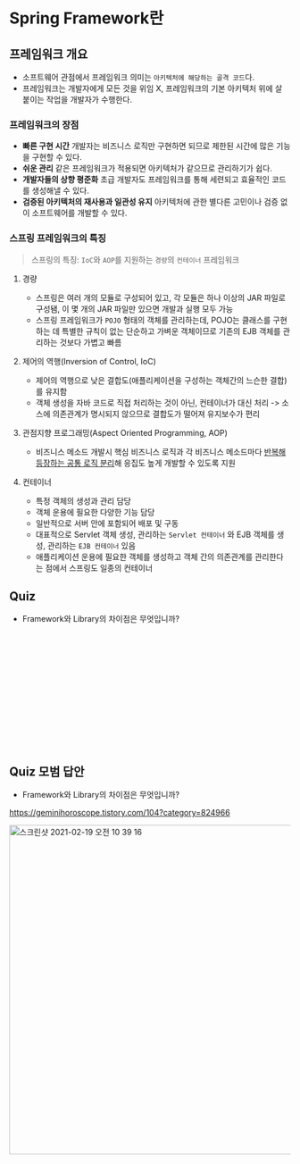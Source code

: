 # Spring Framework란 



## 프레임워크 개요

* 소프트웨어 관점에서 프레임워크 의미는 `아키텍처에 해당하는 골격 코드`다.
* 프레임워크는 개발자에게 모든 것을 위임 X, 프레임워크의 기본 아키텍처 위에 살 붙이는 작업을 개발자가 수행한다.

### 프레임워크의 장점

* **빠른 구현 시간**
  개발자는 비즈니스 로직만 구현하면 되므로 제한된 시간에 많은 기능을 구현할 수 있다.
* **쉬운 관리**
  같은 프레임워크가 적용되면 아키텍처가 같으므로 관리하기가 쉽다.
* **개발자들의 상향 평준화**
  초급 개발자도 프레임워크를 통해 세련되고 효율적인 코드를 생성해낼 수 있다.
* **검증된 아키텍처의 재사용과 일관성 유지**
  아키텍처에 관한 별다른 고민이나 검증 없이 소프트웨어를 개발할 수 있다.



### 스프링 프레임워크의 특징

> 스프링의 특징: `IoC`와 `AOP`를 지원하는 `경량`의 `컨테이너` 프레임워크

1. 경량

   * 스프링은 여러 개의 모듈로 구성되어 있고, 각 모듈은 하나 이상의 JAR 파일로 구성됌, 이 몇 개의 JAR 파일만 있으면 개발과 실행 모두 가능
   * 스프링 프레임워크가 `POJO` 형태의 객체를 관리하는데, POJO는 클래스를 구현하는 데 특별한 규칙이 없는 단순하고 가벼운 객체이므로 기존의 EJB 객체를 관리하는 것보다 가볍고 빠름
2. 제어의 역행(Inversion of Control, IoC)

   * 제어의 역행으로 낮은 결합도(애플리케이션을 구성하는 객체간의 느슨한 결합)를 유지함
   * 객체 생성을 자바 코드로 직접 처리하는 것이 아닌, 컨테이너가 대신 처리
     -> 소스에 의존관계가 명시되지 않으므로 결합도가 떨어져 유지보수가 편리
3. 관점지향 프로그래밍(Aspect Oriented Programming, AOP)
   * 비즈니스 메소드 개발시 핵심 비즈니스 로직과 각 비즈니스 메소드마다 <u>반복해 등장하는 공통 로직 분리</u>해 응집도 높게 개발할 수 있도록 지원
4. 컨테이너

   * 특정 객체의 생성과 관리 담당
   * 객체 운용에 필요한 다양한 기능 담당
   * 일반적으로 서버 안에 포함되어 배포 및 구동
   * 대표적으로 Servlet 객체 생성, 관리하는 `Servlet 컨테이너` 와 EJB 객체를 생성, 관리하는 `EJB 컨테이너` 있음
   * 애플리케이션 운용에 필요한 객체를 생성하고 객체 간의 의존관계를 관리한다는 점에서 스프링도 일종의 컨테이너



## Quiz

* Framework와 Library의 차이점은 무엇입니까?



<br>

<br>

<br>

<br>

<br>

<br>

<br>

<br>

<br>

<br>

<br>

<br>



















## Quiz 모범 답안

* Framework와 Library의 차이점은 무엇입니까?

https://geminihoroscope.tistory.com/104?category=824966

<img width="590" alt="스크린샷 2021-02-19 오전 10 39 16" src="https://user-images.githubusercontent.com/46706670/108456431-a6517200-72b3-11eb-87df-29900393adc4.png">


